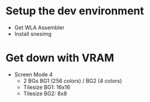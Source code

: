 # Setup the dev environment

  * Get WLA Assembler
  * Install snesimg

# Get down with VRAM

- Screen Mode 4
  - 2 BGs BG1 (256 colors) / BG2 (4 colors)
  - Tilesize BG1: 16x16
  - Tilesize BG2: 8x8
